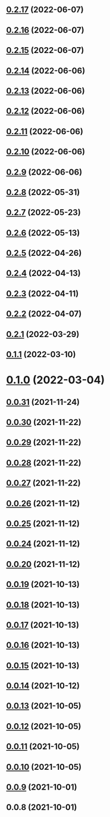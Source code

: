 ## [0.2.17](https://github.com/macramejs/admin/compare/v0.2.16...v0.2.17) (2022-06-07)



## [0.2.16](https://github.com/macramejs/admin/compare/v0.2.15...v0.2.16) (2022-06-07)



## [0.2.15](https://github.com/macramejs/admin/compare/v0.2.14...v0.2.15) (2022-06-07)



## [0.2.14](https://github.com/macramejs/admin/compare/v0.2.13...v0.2.14) (2022-06-06)



## [0.2.13](https://github.com/macramejs/admin/compare/v0.2.12...v0.2.13) (2022-06-06)



## [0.2.12](https://github.com/macramejs/admin/compare/v0.2.11...v0.2.12) (2022-06-06)



## [0.2.11](https://github.com/macramejs/admin/compare/v0.2.10...v0.2.11) (2022-06-06)



## [0.2.10](https://github.com/macramejs/admin/compare/v0.2.8...v0.2.10) (2022-06-06)



## [0.2.9](https://github.com/macramejs/admin/compare/v0.2.8...v0.2.9) (2022-06-06)



## [0.2.8](https://github.com/macramejs/admin/compare/v0.2.7...v0.2.8) (2022-05-31)



## [0.2.7](https://github.com/macramejs/admin/compare/v0.2.6...v0.2.7) (2022-05-23)



## [0.2.6](https://github.com/macramejs/admin/compare/v0.2.5...v0.2.6) (2022-05-13)



## [0.2.5](https://github.com/macramejs/admin/compare/v0.2.4...v0.2.5) (2022-04-26)



## [0.2.4](https://github.com/macramejs/admin/compare/v0.2.3...v0.2.4) (2022-04-13)



## [0.2.3](https://github.com/macramejs/admin/compare/v0.2.2...v0.2.3) (2022-04-11)



## [0.2.2](https://github.com/macramejs/admin/compare/v0.2.1...v0.2.2) (2022-04-07)



## [0.2.1](https://github.com/macramejs/admin/compare/v0.1.1...v0.2.1) (2022-03-29)



## [0.1.1](https://github.com/macramejs/admin/compare/v0.1.0...v0.1.1) (2022-03-10)



# [0.1.0](https://github.com/macramejs/admin/compare/v0.0.31...v0.1.0) (2022-03-04)



## [0.0.31](https://github.com/macramejs/admin/compare/v0.0.30...v0.0.31) (2021-11-24)



## [0.0.30](https://github.com/macramejs/admin/compare/v0.0.29...v0.0.30) (2021-11-22)



## [0.0.29](https://github.com/macramejs/admin/compare/v0.0.28...v0.0.29) (2021-11-22)



## [0.0.28](https://github.com/macramejs/admin/compare/v0.0.27...v0.0.28) (2021-11-22)



## [0.0.27](https://github.com/macramejs/admin/compare/v0.0.26...v0.0.27) (2021-11-22)



## [0.0.26](https://github.com/macramejs/admin/compare/v0.0.25...v0.0.26) (2021-11-12)



## [0.0.25](https://github.com/macramejs/admin/compare/v0.0.24...v0.0.25) (2021-11-12)



## [0.0.24](https://github.com/macramejs/admin/compare/v0.0.20...v0.0.24) (2021-11-12)



## [0.0.20](https://github.com/macramejs/admin/compare/v0.0.19...v0.0.20) (2021-11-12)



## [0.0.19](https://github.com/macramejs/admin/compare/v0.0.18...v0.0.19) (2021-10-13)



## [0.0.18](https://github.com/macramejs/admin/compare/v0.0.17...v0.0.18) (2021-10-13)



## [0.0.17](https://github.com/macramejs/admin/compare/v0.0.16...v0.0.17) (2021-10-13)



## [0.0.16](https://github.com/macramejs/admin/compare/v0.0.15...v0.0.16) (2021-10-13)



## [0.0.15](https://github.com/macramejs/admin/compare/v0.0.14...v0.0.15) (2021-10-13)



## [0.0.14](https://github.com/macramejs/admin/compare/v0.0.13...v0.0.14) (2021-10-12)



## [0.0.13](https://github.com/macramejs/admin/compare/v0.0.12...v0.0.13) (2021-10-05)



## [0.0.12](https://github.com/macramejs/admin/compare/v0.0.11...v0.0.12) (2021-10-05)



## [0.0.11](https://github.com/macramejs/admin/compare/v0.0.10...v0.0.11) (2021-10-05)



## [0.0.10](https://github.com/macramejs/admin/compare/v0.0.9...v0.0.10) (2021-10-05)



## [0.0.9](https://github.com/macramejs/admin/compare/v0.0.8...v0.0.9) (2021-10-01)



## 0.0.8 (2021-10-01)



